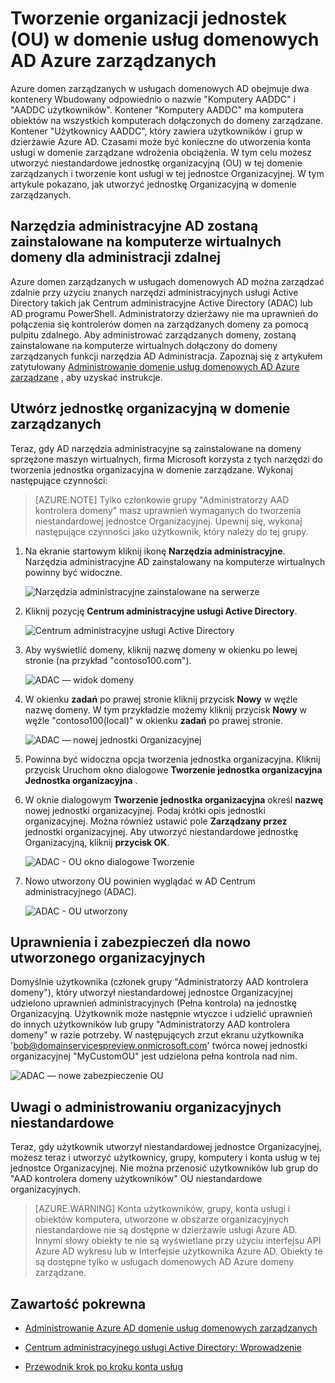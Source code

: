 <properties
    pageTitle="Azure Active Directory Domain Services: Przewodnik po administracji | Microsoft Azure"
    description="Tworzenie organizacji jednostek (OU) w usługach domenowych AD Azure zarządzania domenami"
    services="active-directory-ds"
    documentationCenter=""
    authors="mahesh-unnikrishnan"
    manager="stevenpo"
    editor="curtand"/>

<tags
    ms.service="active-directory-ds"
    ms.workload="identity"
    ms.tgt_pltfrm="na"
    ms.devlang="na"
    ms.topic="article"
    ms.date="09/21/2016"
    ms.author="maheshu"/>

# <a name="create-an-organizational-unit-ou-on-an-azure-ad-domain-services-managed-domain"></a>Tworzenie organizacji jednostek (OU) w domenie usług domenowych AD Azure zarządzanych
Azure domen zarządzanych w usługach domenowych AD obejmuje dwa kontenery Wbudowany odpowiednio o nazwie "Komputery AADDC" i "AADDC użytkowników". Kontener "Komputery AADDC" ma komputera obiektów na wszystkich komputerach dołączonych do domeny zarządzane. Kontener "Użytkownicy AADDC", który zawiera użytkowników i grup w dzierżawie Azure AD. Czasami może być konieczne do utworzenia konta usługi w domenie zarządzane wdrożenia obciążenia. W tym celu możesz utworzyć niestandardowe jednostkę organizacyjną (OU) w tej domenie zarządzanych i tworzenie kont usługi w tej jednostce Organizacyjnej. W tym artykule pokazano, jak utworzyć jednostkę Organizacyjną w domenie zarządzanych.


## <a name="install-ad-administration-tools-on-a-domain-joined-virtual-machine-for-remote-administration"></a>Narzędzia administracyjne AD zostaną zainstalowane na komputerze wirtualnych domeny dla administracji zdalnej
Azure domen zarządzanych w usługach domenowych AD można zarządzać zdalnie przy użyciu znanych narzędzi administracyjnych usługi Active Directory takich jak Centrum administracyjne Active Directory (ADAC) lub AD programu PowerShell. Administratorzy dzierżawy nie ma uprawnień do połączenia się kontrolerów domen na zarządzanych domeny za pomocą pulpitu zdalnego. Aby administrować zarządzanych domeny, zostaną zainstalowane na komputerze wirtualnych dołączony do domeny zarządzanych funkcji narzędzia AD Administracja. Zapoznaj się z artykułem zatytułowany [Administrowanie domenie usług domenowych AD Azure zarządzane](active-directory-ds-admin-guide-administer-domain.md) , aby uzyskać instrukcje.

## <a name="create-an-organizational-unit-on-the-managed-domain"></a>Utwórz jednostkę organizacyjną w domenie zarządzanych
Teraz, gdy AD narzędzia administracyjne są zainstalowane na domeny sprzężone maszyn wirtualnych, firma Microsoft korzysta z tych narzędzi do tworzenia jednostka organizacyjna w domenie zarządzane. Wykonaj następujące czynności:

> [AZURE.NOTE] Tylko członkowie grupy "Administratorzy AAD kontrolera domeny" masz uprawnień wymaganych do tworzenia niestandardowej jednostce Organizacyjnej. Upewnij się, wykonaj następujące czynności jako użytkownik, który należy do tej grupy.

1. Na ekranie startowym kliknij ikonę **Narzędzia administracyjne**. Narzędzia administracyjne AD zainstalowany na komputerze wirtualnych powinny być widoczne.

    ![Narzędzia administracyjne zainstalowane na serwerze](./media/active-directory-domain-services-admin-guide/install-rsat-admin-tools-installed.png)

2. Kliknij pozycję **Centrum administracyjne usługi Active Directory**.

    ![Centrum administracyjne usługi Active Directory](./media/active-directory-domain-services-admin-guide/adac-overview.png)

3. Aby wyświetlić domeny, kliknij nazwę domeny w okienku po lewej stronie (na przykład "contoso100.com").

    ![ADAC — widok domeny](./media/active-directory-domain-services-admin-guide/create-ou-adac-overview.png)

4. W okienku **zadań** po prawej stronie kliknij przycisk **Nowy** w węźle nazwę domeny. W tym przykładzie możemy kliknij przycisk **Nowy** w węźle "contoso100(local)" w okienku **zadań** po prawej stronie.

    ![ADAC — nowej jednostki Organizacyjnej](./media/active-directory-domain-services-admin-guide/create-ou-adac-new-ou.png)

5. Powinna być widoczna opcja tworzenia jednostka organizacyjna. Kliknij przycisk Uruchom okno dialogowe **Tworzenie jednostka organizacyjna** **Jednostka organizacyjna** .

6. W oknie dialogowym **Tworzenie jednostka organizacyjna** określ **nazwę** nowej jednostki organizacyjnej. Podaj krótki opis jednostki organizacyjnej. Można również ustawić pole **Zarządzany przez** jednostki organizacyjnej. Aby utworzyć niestandardowe jednostkę Organizacyjną, kliknij **przycisk OK**.

    ![ADAC - OU okno dialogowe Tworzenie](./media/active-directory-domain-services-admin-guide/create-ou-dialog.png)

7. Nowo utworzony OU powinien wyglądać w AD Centrum administracyjnego (ADAC).

    ![ADAC - OU utworzony](./media/active-directory-domain-services-admin-guide/create-ou-done.png)


## <a name="permissionssecurity-for-newly-created-ous"></a>Uprawnienia i zabezpieczeń dla nowo utworzonego organizacyjnych
Domyślnie użytkownika (członek grupy "Administratorzy AAD kontrolera domeny"), który utworzył niestandardowej jednostce Organizacyjnej udzielono uprawnień administracyjnych (Pełna kontrola) na jednostkę Organizacyjną. Użytkownik może następnie wtyczce i udzielić uprawnień do innych użytkowników lub grupy "Administratorzy AAD kontrolera domeny" w razie potrzeby. W następujących zrzut ekranu użytkownika 'bob@domainservicespreview.onmicrosoft.com' twórca nowej jednostki organizacyjnej "MyCustomOU" jest udzielona pełna kontrola nad nim.

 ![ADAC — nowe zabezpieczenie OU](./media/active-directory-domain-services-admin-guide/create-ou-permissions.png)


## <a name="notes-on-administering-custom-ous"></a>Uwagi o administrowaniu organizacyjnych niestandardowe
Teraz, gdy użytkownik utworzył niestandardowej jednostce Organizacyjnej, możesz teraz i utworzyć użytkownicy, grupy, komputery i konta usług w tej jednostce Organizacyjnej. Nie można przenosić użytkowników lub grup do "AAD kontrolera domeny użytkowników" OU niestandardowe organizacyjnych.

> [AZURE.WARNING] Konta użytkowników, grupy, konta usługi i obiektów komputera, utworzone w obszarze organizacyjnych niestandardowe nie są dostępne w dzierżawie usługi Azure AD. Innymi słowy obiekty te nie są wyświetlane przy użyciu interfejsu API Azure AD wykresu lub w Interfejsie użytkownika Azure AD. Obiekty te są dostępne tylko w usługach domenowych AD Azure domeny zarządzane.


## <a name="related-content"></a>Zawartość pokrewna

- [Administrowanie Azure AD domenie usług domenowych zarządzanych](active-directory-ds-admin-guide-administer-domain.md)

- [Centrum administracyjnego usługi Active Directory: Wprowadzenie](https://technet.microsoft.com/library/dd560651.aspx)

- [Przewodnik krok po kroku konta usług](https://technet.microsoft.com/library/dd548356.aspx)
